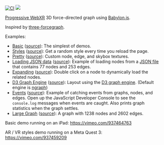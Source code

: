 [![CI](https://github.com/apowers313/graphty/actions/workflows/ci.yml/badge.svg)](https://github.com/apowers313/graphty/actions/workflows/ci.yml)
<a href="https://github.com/storybooks/storybook" target="_blank"><img
src="https://raw.githubusercontent.com/storybooks/brand/master/badge/badge-storybook.svg"></a>

[Progressive WebXR](https://blog.mozvr.com/progressive-webxr-ar-store/)
3D force-directed graph using [Babylon.js](https://www.babylonjs.com/).

Inspired by [three-forcegraph](https://github.com/vasturiano/three-forcegraph).

Examples:

- [Basic](https://apowers313.github.io/graphty/examples/basic.html)
  ([source](https://github.com/apowers313/graphty/blob/master/examples/basic.html)): The simplest of demos.
- [Styles](https://apowers313.github.io/graphty/examples/styles.html)
  ([source](https://github.com/apowers313/graphty/blob/master/examples/styles.html)):
  Get a random style every time you reload the page.
- [Pretty](https://apowers313.github.io/graphty/examples/pretty.html)
  ([source](https://github.com/apowers313/graphty/blob/master/examples/pretty.html)):
  Custom node, edge, and skybox textures.
- [Loading JSON
  data](https://apowers313.github.io/graphty/examples/json_data.html)
  ([source](https://github.com/apowers313/graphty/blob/master/examples/json_data.html)): Example of loading nodes from a [JSON
  file](https://github.com/apowers313/graphty/blob/master/examples/data/miserables.json)
  that contains 77 nodes and 253 edges.
- [Expanding](https://apowers313.github.io/graphty/examples/expanding.html)
  ([source](https://github.com/apowers313/graphty/blob/master/examples/expanding.html)): Double click on a node to dynamically load the related nodes.
- [D3 Graph
  Engine](https://apowers313.github.io/graphty/examples/graph_engine.html)
  ([source](https://github.com/apowers313/graphty/blob/master/examples/graph_engine.html)): Layout using the [D3 graph
  engine](https://github.com/vasturiano/d3-force-3d). (Default engine is
  [ngraph](https://github.com/anvaka/ngraph.forcelayout))
- [Events](https://apowers313.github.io/graphty/examples/events.html)
  ([source](https://github.com/apowers313/graphty/blob/master/examples/events.html)):
  Example of catching events from graphs, nodes, and edges. Open up the
  JavaScript Developer Console to see the `console.log` messages when events are
  caught. Also prints graph statistics when the graph settles.
- [Large
  Graph](https://apowers313.github.io/graphty/examples/large.html)
  ([source](https://github.com/apowers313/graphty/blob/master/examples/large.html)):
  A graph with 1238 nodes and 2602 edges.

Basic demo running on an iPad:
https://vimeo.com/937464763

AR / VR styles demo running on a Meta Quest 3:
https://vimeo.com/937459209

